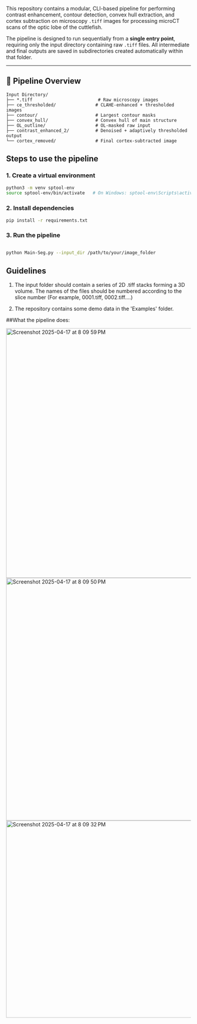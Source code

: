 
This repository contains a modular, CLI-based pipeline for performing contrast enhancement, contour detection, convex hull extraction, and cortex subtraction on microscopy `.tiff` images for processing microCT scans of the optic lobe of the cuttlefish. 

The pipeline is designed to run sequentially from a **single entry point**, requiring only the input directory containing raw `.tiff` files. All intermediate and final outputs are saved in subdirectories created automatically within that folder.

---

## 📂 Pipeline Overview

```text
Input Directory/
├── *.tiff                         # Raw microscopy images
├── ce_thresholded/               # CLAHE-enhanced + thresholded images
├── contour/                      # Largest contour masks
├── convex_hull/                  # Convex hull of main structure
├── OL_outline/                   # OL-masked raw input
├── contrast_enhanced_2/          # Denoised + adaptively thresholded output
└── cortex_removed/               # Final cortex-subtracted image

```

## Steps to use the pipeline

### 1. Create a virtual environment
``` bash
python3 -m venv sptool-env
source sptool-env/bin/activate   # On Windows: sptool-env\Scripts\activate

```

### 2. Install dependencies

``` bash
pip install -r requirements.txt
 ```

### 3. Run the pipeline 

``` bash

python Main-Seg.py --input_dir /path/to/your/image_folder

```

## Guidelines 

1. The input folder should contain a series of 2D .tiff stacks forming a 3D volume. The names of the files should be numbered according to the slice number (For example, 0001.tiff, 0002.tiff....)

2. The repository contains some demo data in the 'Examples' folder.

##What the pipeline does:

<img width="681" alt="Screenshot 2025-04-17 at 8 09 59 PM" src="https://github.com/user-attachments/assets/fc3d120d-de0f-4aa2-9d3a-840993b5c9bc" />
<img width="662" alt="Screenshot 2025-04-17 at 8 09 50 PM" src="https://github.com/user-attachments/assets/010ae711-d0fc-4005-8f1f-e32a1906edae" />
<img width="538" alt="Screenshot 2025-04-17 at 8 09 32 PM" src="https://github.com/user-attachments/assets/5d62abdf-9e75-4742-90e7-d8cf13ac0725" />


